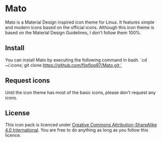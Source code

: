 # Mato
Mato is a Material Design inspired icon theme for Linux. It features simple and modern icons based on the official icons. Although this icon theme is based on the Material Design Guidelines, I don't follow them 100%.

## Install
You can install Mato by executing the following command in bash.
´cd ~/.icons; git clone https://github.com/flipflop97/Mato.git;´

## Request icons
Until the icon theme has most of the basic icons, please don't request any icons.

## License
This icon pack is licenced under [Creative Commons Attribution-ShareAlike 4.0 International](https://tldrlegal.com/license/creative-commons-attribution-sharealike-4.0-international-(cc-by-sa-4.0)). You are free to do anything as long as you follow this licence.
